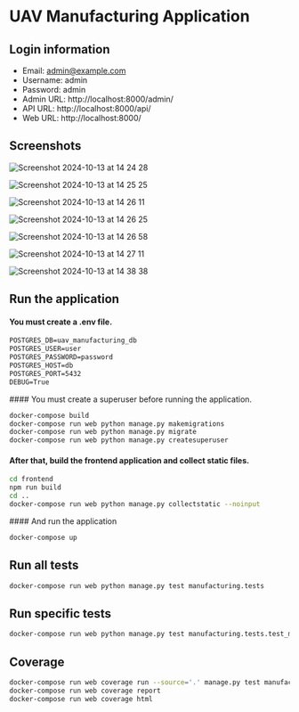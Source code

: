# UAV Manufacturing Application

## Login information
- Email: admin@example.com
- Username: admin
- Password: admin
- Admin URL: http://localhost:8000/admin/
- API URL: http://localhost:8000/api/
- Web URL: http://localhost:8000/

## Screenshots
![Screenshot 2024-10-13 at 14 24 28](https://github.com/user-attachments/assets/173e8afb-f38d-47e4-8562-d89211225f5d)

![Screenshot 2024-10-13 at 14 25 25](https://github.com/user-attachments/assets/898b5859-ff02-46fd-9612-0edc5cc1cbed)

![Screenshot 2024-10-13 at 14 26 11](https://github.com/user-attachments/assets/d6b5a1bc-7cd7-4847-b8ad-172101209f09)

![Screenshot 2024-10-13 at 14 26 25](https://github.com/user-attachments/assets/2ccebca6-fc91-4609-9e9b-46ccc8f8a0df)

![Screenshot 2024-10-13 at 14 26 58](https://github.com/user-attachments/assets/d7449cf2-577a-4a52-abbe-cc60f3f3ee94)

![Screenshot 2024-10-13 at 14 27 11](https://github.com/user-attachments/assets/a5368415-0d4d-490e-9f0c-99c61f169836)

![Screenshot 2024-10-13 at 14 38 38](https://github.com/user-attachments/assets/cd07c338-aab7-4108-ad9d-41e275201667)

## Run the application

#### You must create a .env file.

```txt
POSTGRES_DB=uav_manufacturing_db
POSTGRES_USER=user
POSTGRES_PASSWORD=password
POSTGRES_HOST=db
POSTGRES_PORT=5432
DEBUG=True
```

#### You must create a superuser before running the application.

```bash
docker-compose build
docker-compose run web python manage.py makemigrations
docker-compose run web python manage.py migrate
docker-compose run web python manage.py createsuperuser
```

#### After that, build the frontend application and collect static files.

```bash
cd frontend
npm run build
cd ..
docker-compose run web python manage.py collectstatic --noinput
```

#### And run the application

```bash
docker-compose up
```

## Run all tests
```bash
docker-compose run web python manage.py test manufacturing.tests
```

## Run specific tests
```bash
docker-compose run web python manage.py test manufacturing.tests.test_models
```

## Coverage
```bash
docker-compose run web coverage run --source='.' manage.py test manufacturing.tests
docker-compose run web coverage report
docker-compose run web coverage html
```
